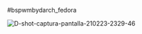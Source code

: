 #bspwmbydarch_fedora

![D-shot-captura-pantalla-210223-2329-46](https://user-images.githubusercontent.com/70046164/108939957-52d38100-7631-11eb-86ea-34fa135f484b.png)
